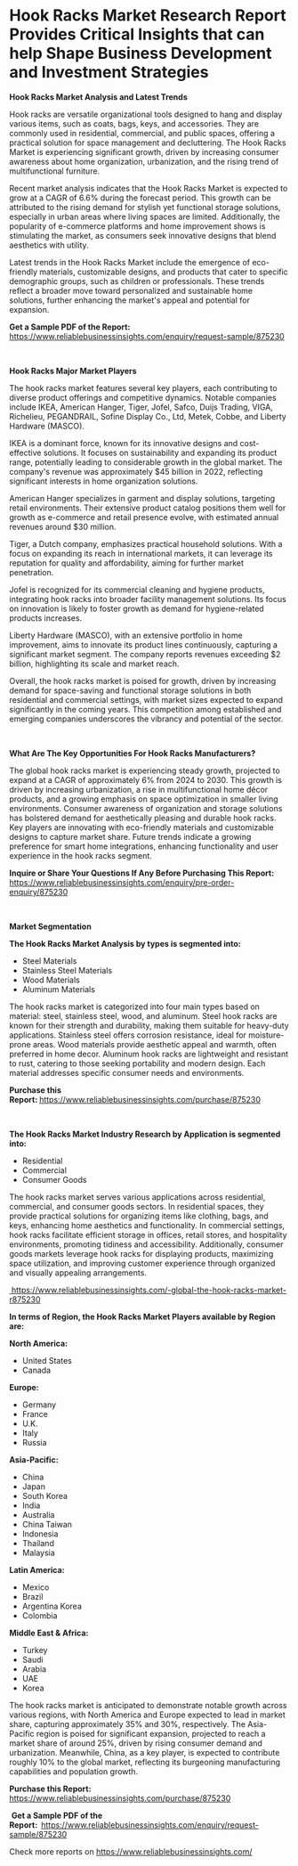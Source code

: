 <p><h1>Hook Racks Market Research Report Provides Critical Insights that can help Shape Business Development and Investment Strategies</h1></p><p><strong>Hook Racks Market Analysis and Latest Trends</strong></p>
<p><p>Hook racks are versatile organizational tools designed to hang and display various items, such as coats, bags, keys, and accessories. They are commonly used in residential, commercial, and public spaces, offering a practical solution for space management and decluttering. The Hook Racks Market is experiencing significant growth, driven by increasing consumer awareness about home organization, urbanization, and the rising trend of multifunctional furniture.</p><p>Recent market analysis indicates that the Hook Racks Market is expected to grow at a CAGR of 6.6% during the forecast period. This growth can be attributed to the rising demand for stylish yet functional storage solutions, especially in urban areas where living spaces are limited. Additionally, the popularity of e-commerce platforms and home improvement shows is stimulating the market, as consumers seek innovative designs that blend aesthetics with utility.</p><p>Latest trends in the Hook Racks Market include the emergence of eco-friendly materials, customizable designs, and products that cater to specific demographic groups, such as children or professionals. These trends reflect a broader move toward personalized and sustainable home solutions, further enhancing the market's appeal and potential for expansion.</p></p>
<p><strong>Get a Sample PDF of the Report:&nbsp;</strong> <a href="https://www.reliablebusinessinsights.com/enquiry/request-sample/875230?utm_campaign=3113&utm_medium=2&utm_source=Github&utm_content=ia&utm_term=21032025&utm_id=hook-racks">https://www.reliablebusinessinsights.com/enquiry/request-sample/875230</a></p>
<p>&nbsp;</p>
<p><strong>Hook Racks Major Market Players</strong></p>
<p><p>The hook racks market features several key players, each contributing to diverse product offerings and competitive dynamics. Notable companies include IKEA, American Hanger, Tiger, Jofel, Safco, Duijs Trading, VIGA, Richelieu, PEGANDRAIL, Sofine Display Co., Ltd, Metek, Cobbe, and Liberty Hardware (MASCO).</p><p>IKEA is a dominant force, known for its innovative designs and cost-effective solutions. It focuses on sustainability and expanding its product range, potentially leading to considerable growth in the global market. The company's revenue was approximately $45 billion in 2022, reflecting significant interests in home organization solutions.</p><p>American Hanger specializes in garment and display solutions, targeting retail environments. Their extensive product catalog positions them well for growth as e-commerce and retail presence evolve, with estimated annual revenues around $30 million.</p><p>Tiger, a Dutch company, emphasizes practical household solutions. With a focus on expanding its reach in international markets, it can leverage its reputation for quality and affordability, aiming for further market penetration.</p><p>Jofel is recognized for its commercial cleaning and hygiene products, integrating hook racks into broader facility management solutions. Its focus on innovation is likely to foster growth as demand for hygiene-related products increases.</p><p>Liberty Hardware (MASCO), with an extensive portfolio in home improvement, aims to innovate its product lines continuously, capturing a significant market segment. The company reports revenues exceeding $2 billion, highlighting its scale and market reach.</p><p>Overall, the hook racks market is poised for growth, driven by increasing demand for space-saving and functional storage solutions in both residential and commercial settings, with market sizes expected to expand significantly in the coming years. This competition among established and emerging companies underscores the vibrancy and potential of the sector.</p></p>
<p>&nbsp;</p>
<p><strong>What Are The Key Opportunities For Hook Racks Manufacturers?</strong></p>
<p><p>The global hook racks market is experiencing steady growth, projected to expand at a CAGR of approximately 6% from 2024 to 2030. This growth is driven by increasing urbanization, a rise in multifunctional home décor products, and a growing emphasis on space optimization in smaller living environments. Consumer awareness of organization and storage solutions has bolstered demand for aesthetically pleasing and durable hook racks. Key players are innovating with eco-friendly materials and customizable designs to capture market share. Future trends indicate a growing preference for smart home integrations, enhancing functionality and user experience in the hook racks segment.</p></p>
<p><strong>Inquire or Share Your Questions If Any Before Purchasing This Report:</strong> <a href="https://www.reliablebusinessinsights.com/enquiry/pre-order-enquiry/875230?utm_campaign=3113&utm_medium=2&utm_source=Github&utm_content=ia&utm_term=21032025&utm_id=hook-racks">https://www.reliablebusinessinsights.com/enquiry/pre-order-enquiry/875230</a></p>
<p>&nbsp;</p>
<p><strong>Market Segmentation</strong></p>
<p><strong>The Hook Racks Market Analysis by types is segmented into:</strong></p>
<p><ul><li>Steel Materials</li><li>Stainless Steel Materials</li><li>Wood Materials</li><li>Aluminum Materials</li></ul></p>
<p><p>The hook racks market is categorized into four main types based on material: steel, stainless steel, wood, and aluminum. Steel hook racks are known for their strength and durability, making them suitable for heavy-duty applications. Stainless steel offers corrosion resistance, ideal for moisture-prone areas. Wood materials provide aesthetic appeal and warmth, often preferred in home decor. Aluminum hook racks are lightweight and resistant to rust, catering to those seeking portability and modern design. Each material addresses specific consumer needs and environments.</p></p>
<p><strong>Purchase this Report:&nbsp;</strong><a href="https://www.reliablebusinessinsights.com/purchase/875230?utm_campaign=3113&utm_medium=2&utm_source=Github&utm_content=ia&utm_term=21032025&utm_id=hook-racks">https://www.reliablebusinessinsights.com/purchase/875230</a></p>
<p>&nbsp;</p>
<p><strong>The Hook Racks Market Industry Research by Application is segmented into:</strong></p>
<p><ul><li>Residential</li><li>Commercial</li><li>Consumer Goods</li></ul></p>
<p><p>The hook racks market serves various applications across residential, commercial, and consumer goods sectors. In residential spaces, they provide practical solutions for organizing items like clothing, bags, and keys, enhancing home aesthetics and functionality. In commercial settings, hook racks facilitate efficient storage in offices, retail stores, and hospitality environments, promoting tidiness and accessibility. Additionally, consumer goods markets leverage hook racks for displaying products, maximizing space utilization, and improving customer experience through organized and visually appealing arrangements.</p></p>
<p><a href="https://www.reliablebusinessinsights.com/-global-the-hook-racks-market-r875230?utm_campaign=3113&utm_medium=2&utm_source=Github&utm_content=ia&utm_term=21032025&utm_id=hook-racks">&nbsp;https://www.reliablebusinessinsights.com/-global-the-hook-racks-market-r875230</a></p>
<p><strong>In terms of Region, the Hook Racks Market Players available by Region are:</strong></p>
<p>
    <p> <strong> North America: </strong>
        <ul>
            <li>United States</li>
            <li>Canada</li>
        </ul>
        </p> 
    <p> <strong> Europe: </strong>
        <ul>
            <li>Germany</li>
            <li>France</li>
            <li>U.K.</li>
            <li>Italy</li>
            <li>Russia</li>
        </ul>
        </p> 
    <p> <strong> Asia-Pacific: </strong>
        <ul>
            <li>China</li>
            <li>Japan</li>
            <li>South Korea</li>
            <li>India</li>
            <li>Australia</li>
            <li>China Taiwan</li>
            <li>Indonesia</li>
            <li>Thailand</li>
            <li>Malaysia</li>
        </ul>
        </p> 
    <p> <strong> Latin America: </strong>
        <ul>
            <li>Mexico</li>
            <li>Brazil</li>
            <li>Argentina Korea</li>
            <li>Colombia</li>
        </ul>
        </p> 
    <p> <strong> Middle East & Africa: </strong>
        <ul>
            <li>Turkey</li>
            <li>Saudi</li>
            <li>Arabia</li>
            <li>UAE</li>
            <li>Korea</li>
        </ul>
    </p>
    </p>
<p><p>The hook racks market is anticipated to demonstrate notable growth across various regions, with North America and Europe expected to lead in market share, capturing approximately 35% and 30%, respectively. The Asia-Pacific region is poised for significant expansion, projected to reach a market share of around 25%, driven by rising consumer demand and urbanization. Meanwhile, China, as a key player, is expected to contribute roughly 10% to the global market, reflecting its burgeoning manufacturing capabilities and population growth.</p></p>
<p><strong>Purchase this Report: </strong><a href="https://www.reliablebusinessinsights.com/purchase/875230?utm_campaign=3113&utm_medium=2&utm_source=Github&utm_content=ia&utm_term=21032025&utm_id=hook-racks">https://www.reliablebusinessinsights.com/purchase/875230</a></p>
<p>&nbsp;<strong>Get a Sample PDF of the Report:&nbsp;&nbsp;</strong><a href="https://www.reliablebusinessinsights.com/enquiry/request-sample/875230?utm_campaign=3113&utm_medium=2&utm_source=Github&utm_content=ia&utm_term=21032025&utm_id=hook-racks">https://www.reliablebusinessinsights.com/enquiry/request-sample/875230</a></p>
<p><strong></strong></p>
<p>Check more reports on <a href="https://www.reliablebusinessinsights.com/?utm_campaign=3113&utm_medium=2&utm_source=Github&utm_content=ia&utm_term=21032025&utm_id=hook-racks">https://www.reliablebusinessinsights.com/</a></p>